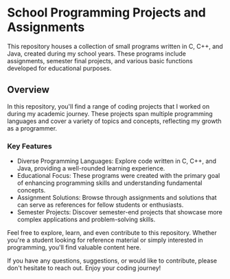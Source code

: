 # School Programming Projects and Assignments
This repository houses a collection of small programs written in C, C++, and Java, created during my school years. These programs include assignments, semester final projects, and various basic functions developed for educational purposes.

## Overview
In this repository, you'll find a range of coding projects that I worked on during my academic journey. These projects span multiple programming languages and cover a variety of topics and concepts, reflecting my growth as a programmer.

### Key Features
- Diverse Programming Languages:
   Explore code written in C, C++, and Java, providing a well-rounded learning experience.
- Educational Focus:
   These programs were created with the primary goal of enhancing programming skills and understanding fundamental concepts.
- Assignment Solutions:
   Browse through assignments and solutions that can serve as references for fellow students or enthusiasts.
- Semester Projects:
   Discover semester-end projects that showcase more complex applications and problem-solving skills.
  
Feel free to explore, learn, and even contribute to this repository. Whether you're a student looking for reference material or simply interested in programming, you'll find valuable content here.

If you have any questions, suggestions, or would like to contribute, please don't hesitate to reach out. Enjoy your coding journey!

